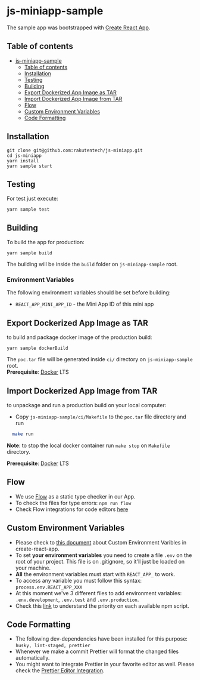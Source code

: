 # js-miniapp-sample

The sample app was bootstrapped with [Create React App](https://github.com/facebook/create-react-app).

## Table of contents

- [js-miniapp-sample](#js-miniapp-sample)
  - [Table of contents](#table-of-contents)
  - [Installation](#installation)
  - [Testing](#testing)
  - [Building](#building)
  - [Export Dockerized App Image as TAR](#export-dockerized-app-image-as-tar)
  - [Import Dockerized App Image from TAR](#import-dockerized-app-image-from-tar)
  - [Flow](#flow)
  - [Custom Environment Variables](#custom-environment-variables)
  - [Code Formatting](#code-formatting)

## Installation

```
git clone git@github.com:rakutentech/js-miniapp.git
cd js-miniapp
yarn install
yarn sample start
```

## Testing

For test just execute:

`yarn sample test`

## Building

To build the app for production:

`yarn sample build`

The building will be inside the `build` folder on `js-miniapp-sample` root.<br />

### Environment Variables

The following environment variables should be set before building:
- `REACT_APP_MINI_APP_ID` - the Mini App ID of this mini app

## Export Dockerized App Image as TAR

to build and package docker image of the production build:

`yarn sample dockerBuild`

The `poc.tar` file will be generated inside `ci/` directory on `js-miniapp-sample` root.<br/>
**Prerequisite**: [Docker](https://docs.docker.com/) LTS

## Import Dockerized App Image from TAR

to unpackage and run a production build on your local computer:

- Copy `js-miniapp-sample/ci/Makefile` to the `poc.tar` file directory and run

```bash
  make run
```

**Note**: to stop the local docker container run `make stop` on `Makefile` directory.

**Prerequisite**: [Docker](https://docs.docker.com/) LTS

## Flow

- We use [Flow](https://flow.org/) as a static type checker in our App.<br/>
- To check the files for type errors: `npm run flow`
- Check Flow integrations for code editors [here](https://flow.org/en/docs/editors/)

## Custom Environment Variables

- Please check to [this document](https://create-react-app.dev/docs/adding-custom-environment-variables/) about Custom Environment Varibles in create-react-app.
- To set **your environment variables** you need to create a file `.env` on the root of your project. This file is on .gitignore, so it'll just be loaded on your machine.
- **All** the environment variables must start with `REACT_APP_` to work.
- To access any variable you must follow this syntax: `process.env.REACT_APP_XXX`
- At this moment we've 3 different files to add environment variables: `.env.development`, `.env.test` and `.env.production`.
- Check this [link](https://create-react-app.dev/docs/adding-custom-environment-variables/#what-other-env-files-can-be-used) to understand the priority on each available npm script.

## Code Formatting

- The following dev-dependencies have been installed for this purpose: `husky, lint-staged, prettier`
- Whenever we make a commit Prettier will format the changed files automatically.
- You might want to integrate Prettier in your favorite editor as well. Please check the [Prettier Editor Integration](https://prettier.io/docs/en/editors.html).
